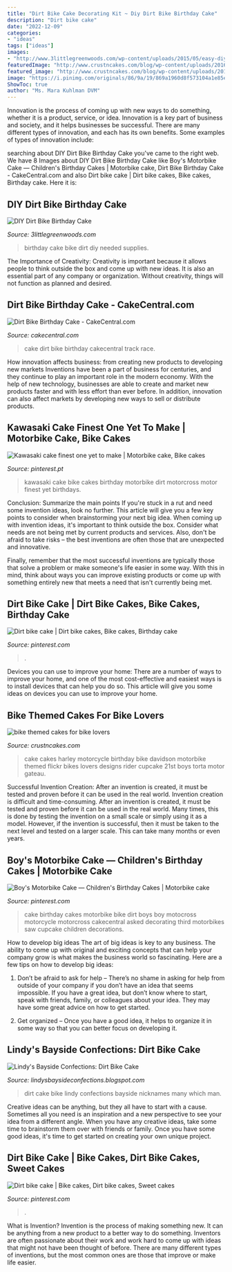 ```yaml
---
title: "Dirt Bike Cake Decorating Kit ~ Diy Dirt Bike Birthday Cake"
description: "Dirt bike cake"
date: "2022-12-09"
categories:
- "ideas"
tags: ["ideas"]
images:
- "http://www.3littlegreenwoods.com/wp-content/uploads/2015/05/easy-diy-birthday-cake-dirt-bike-cake-.jpg"
featuredImage: "http://www.crustncakes.com/blog/wp-content/uploads/2016/12/a2934f9ef9d0e50517ad152427549855.jpg"
featured_image: "http://www.crustncakes.com/blog/wp-content/uploads/2016/12/a2934f9ef9d0e50517ad152427549855.jpg"
image: "https://i.pinimg.com/originals/86/9a/19/869a1960d8f573104a1e85ea8dc774ad.jpg"
ShowToc: true
author: "Ms. Mara Kuhlman DVM"
---
```



Innovation is the process of coming up with new ways to do something, whether it is a product, service, or idea. Innovation is a key part of business and society, and it helps businesses be successful. There are many different types of innovation, and each has its own benefits. Some examples of types of innovation include:

	

		
searching about DIY Dirt Bike Birthday Cake you've came to the right web. We have 8 Images about DIY Dirt Bike Birthday Cake like Boy&#039;s Motorbike Cake — Children&#039;s Birthday Cakes | Motorbike cake, Dirt Bike Birthday Cake - CakeCentral.com and also Dirt bike cake | Dirt bike cakes, Bike cakes, Birthday cake. Here it is:
		
    
## DIY Dirt Bike Birthday Cake

<img loading=lazy src="http://www.3littlegreenwoods.com/wp-content/uploads/2015/05/easy-diy-birthday-cake-dirt-bike-cake-.jpg" onerror="this.onerror=null;this.src='https://tse2.mm.bing.net/th?id=OIP.GjbPcbvDr4Gle_Li7bnXHQHaLD&amp;pid=15.1';" alt="DIY Dirt Bike Birthday Cake">

_Source: 3littlegreenwoods.com_

>birthday cake bike dirt diy needed supplies. 

	

The Importance of Creativity:
Creativity is important because it allows people to think outside the box and come up with new ideas. It is also an essential part of any company or organization. Without creativity, things will not function as planned and desired.

    
## Dirt Bike Birthday Cake - CakeCentral.com

<img loading=lazy src="http://cdn001.cakecentral.com/gallery/2015/03/900_150413YcY9_dirt-bike-birthday-cake.jpg" onerror="this.onerror=null;this.src='https://tse3.mm.bing.net/th?id=OIP.8epfzATnDV7R0jJaWUdXLwHaFj&amp;pid=15.1';" alt="Dirt Bike Birthday Cake - CakeCentral.com">

_Source: cakecentral.com_

>cake dirt bike birthday cakecentral track race. 

	

How innovation affects business: from creating new products to developing new markets
Inventions have been a part of business for centuries, and they continue to play an important role in the modern economy. With the help of new technology, businesses are able to create and market new products faster and with less effort than ever before. In addition, innovation can also affect markets by developing new ways to sell or distribute products.

    
## Kawasaki Cake Finest One Yet To Make | Motorbike Cake, Bike Cakes

<img loading=lazy src="https://i.pinimg.com/originals/79/31/c8/7931c8553bdad6386d03a846b40337bf.jpg" onerror="this.onerror=null;this.src='https://tse3.mm.bing.net/th?id=OIP.B8mrW02C1vLbWGIgog3YqgHaJ4&amp;pid=15.1';" alt="Kawasaki cake finest one yet to make | Motorbike cake, Bike cakes">

_Source: pinterest.pt_

>kawasaki cake bike cakes birthday motorbike dirt motorcross motor finest yet birthdays. 

	

Conclusion: Summarize the main points
If you're stuck in a rut and need some invention ideas, look no further. This article will give you a few key points to consider when brainstorming your next big idea.
When coming up with invention ideas, it's important to think outside the box. Consider what needs are not being met by current products and services. Also, don't be afraid to take risks – the best inventions are often those that are unexpected and innovative.

Finally, remember that the most successful inventions are typically those that solve a problem or make someone's life easier in some way. With this in mind, think about ways you can improve existing products or come up with something entirely new that meets a need that isn't currently being met.

    
## Dirt Bike Cake | Dirt Bike Cakes, Bike Cakes, Birthday Cake

<img loading=lazy src="https://i.pinimg.com/originals/86/9a/19/869a1960d8f573104a1e85ea8dc774ad.jpg" onerror="this.onerror=null;this.src='https://tse4.mm.bing.net/th?id=OIP.KagZMLjeDPO0N3Qu_55pkAHaJ4&amp;pid=15.1';" alt="Dirt bike cake | Dirt bike cakes, Bike cakes, Birthday cake">

_Source: pinterest.com_

>. 

	

Devices you can use to improve your home:
There are a number of ways to improve your home, and one of the most cost-effective and easiest ways is to install devices that can help you do so. This article will give you some ideas on devices you can use to improve your home.

    
## Bike Themed Cakes For Bike Lovers

<img loading=lazy src="http://www.crustncakes.com/blog/wp-content/uploads/2016/12/a2934f9ef9d0e50517ad152427549855.jpg" onerror="this.onerror=null;this.src='https://tse3.mm.bing.net/th?id=OIP.mCqHg4sPSx1biw1exj8ZGwHaNK&amp;pid=15.1';" alt="bike themed cakes for bike lovers">

_Source: crustncakes.com_

>cake cakes harley motorcycle birthday bike davidson motorbike themed flickr bikes lovers designs rider cupcake 21st boys torta motor gateau. 

	

Successful Invention Creation: After an invention is created, it must be tested and proven before it can be used in the real world.
Invention creation is difficult and time-consuming. After an invention is created, it must be tested and proven before it can be used in the real world. Many times, this is done by testing the invention on a small scale or simply using it as a model. However, if the invention is successful, then it must be taken to the next level and tested on a larger scale. This can take many months or even years.

    
## Boy&#039;s Motorbike Cake — Children&#039;s Birthday Cakes | Motorbike Cake

<img loading=lazy src="https://i.pinimg.com/originals/0f/be/ef/0fbeef4f12abaf82c081e60a86f822f3.jpg" onerror="this.onerror=null;this.src='https://tse4.mm.bing.net/th?id=OIP.FIbrV1cybDnxh3v8oAJ5uQHaJ4&amp;pid=15.1';" alt="Boy&#039;s Motorbike Cake — Children&#039;s Birthday Cakes | Motorbike cake">

_Source: pinterest.com_

>cake birthday cakes motorbike bike dirt boys boy motocross motorcycle motorcross cakecentral asked decorating third motorbikes saw cupcake children decorations. 

	

How to develop big ideas
The art of big ideas is key to any business. The ability to come up with original and exciting concepts that can help your company grow is what makes the business world so fascinating. Here are a few tips on how to develop big ideas:
1. Don’t be afraid to ask for help – There’s no shame in asking for help from outside of your company if you don’t have an idea that seems impossible. If you have a great idea, but don’t know where to start, speak with friends, family, or colleagues about your idea. They may have some great advice on how to get started.

2. Get organized – Once you have a good idea, it helps to organize it in some way so that you can better focus on developing it.

    
## Lindy&#039;s Bayside Confections: Dirt Bike Cake

<img loading=lazy src="http://1.bp.blogspot.com/-6OU2EqPa-mQ/Tsyj9D86Y1I/AAAAAAAAAaA/2GJHfj9Avak/s1600/Dirt+Bike+11.jpg" onerror="this.onerror=null;this.src='https://tse4.mm.bing.net/th?id=OIP.Qs_aRkYPqFceS21qS-wE7wHaJ4&amp;pid=15.1';" alt="Lindy&#039;s Bayside Confections: Dirt Bike Cake">

_Source: lindysbaysideconfections.blogspot.com_

>dirt cake bike lindy confections bayside nicknames many which man. 

	

Creative ideas can be anything, but they all have to start with a cause. Sometimes all you need is an inspiration and a new perspective to see your idea from a different angle. When you have any creative ideas, take some time to brainstorm them over with friends or family. Once you have some good ideas, it's time to get started on creating your own unique project.

    
## Dirt Bike Cake | Bike Cakes, Dirt Bike Cakes, Sweet Cakes

<img loading=lazy src="https://i.pinimg.com/originals/22/59/7c/22597c0f8529433f90967847265f9417.jpg" onerror="this.onerror=null;this.src='https://tse2.mm.bing.net/th?id=OIP.5K3fXhsme36D9MbUd3efUgHaFT&amp;pid=15.1';" alt="Dirt bike cake | Bike cakes, Dirt bike cakes, Sweet cakes">

_Source: pinterest.com_

>. 

	

What is Invention?
Invention is the process of making something new. It can be anything from a new product to a better way to do something. Inventors are often passionate about their work and work hard to come up with ideas that might not have been thought of before. There are many different types of inventions, but the most common ones are those that improve or make life easier.

